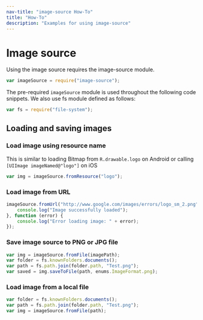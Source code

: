 ```yaml
---
nav-title: "image-source How-To"
title: "How-To"
description: "Examples for using image-source"
---
```

# Image source
Using the image source requires the image-source module.
``` JavaScript
var imageSource = require("image-source");
```
The pre-required `imageSource` module is used throughout the following code snippets.
We also use fs module defined as follows:
``` JavaScript
var fs = require("file-system");
```
## Loading and saving images
### Load image using resource name
This is similar to loading Bitmap from `R.drawable.logo` on Android or calling `[UIImage imageNamed@"logo"]` on iOS
``` JavaScript
var img = imageSource.fromResource("logo");
```
### Load image from URL
``` JavaScript
imageSource.fromUrl("http://www.google.com/images/errors/logo_sm_2.png").then(function (res) {
    console.log("Image successfully loaded");
}, function (error) {
    console.log("Error loading image: " + error);
});
```
### Save image source to PNG or JPG file
``` JavaScript
var img = imageSource.fromFile(imagePath);
var folder = fs.knownFolders.documents();
var path = fs.path.join(folder.path, "Test.png");
var saved = img.saveToFile(path, enums.ImageFormat.png);
```
### Load image from a local file
``` JavaScript
var folder = fs.knownFolders.documents();
var path = fs.path.join(folder.path, "Test.png");
var img = imageSource.fromFile(path);
```

